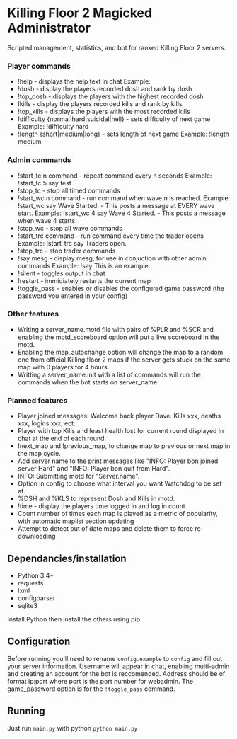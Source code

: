# Killing Floor 2 Magicked Administrator
Scripted management, statistics, and bot for ranked Killing Floor 2 servers.

### Player commands
* !help - displays the help text in chat   Example:
* !dosh - display the players recorded dosh and rank by dosh
* !top\_dosh - displays the players with the highest recorded dosh
* !kills - display the players recorded kills and rank by kills
* !top\_kills - displays the players with the most recorded kills
* !difficulty {normal|hard|suicidal|hell} - sets difficulty of next game    Example: !difficulty hard
* !length {short|medium|long} - sets length of next game                    Example: !length medium

### Admin commands
* !start\_tc n command - repeat command every n seconds
Example: !start\_tc 5 say test
* !stop\_tc - stop all timed commands
* !start\_wc n command - run command when wave n is reached.
Example: !start\_wc say Wave Started. - This posts a message at EVERY wave start.
Example: !start\_wc 4 say Wave 4 Started. - This posts a message when wave 4 starts.
* !stop\_wc - stop all wave commands
* !start\_trc command - run command every time the trader opens
Example: !start\_trc say Traders open.
* !stop\_trc - stop trader commands
* !say mesg - display mesg, for use in conjuction with other admin commands
Example: !say This is an example.
* !silent - toggles output in chat
* !restart - immidiately restarts the current map
* !toggle\_pass - enables or disables the configured game password (the password you entered in your config)

### Other features
* Writing a server_name.motd file with pairs of %PLR and %SCR and enabling the motd_scoreboard option will put a live scoreboard             in the motd.
* Enabling the map_autochange option will change the map to a random one from official Killing floor 2 maps if the server gets stuck on the same map with 0 players for 4 hours.
* Writting a server_name.init with a list of commands will run the commands when the bot starts on server_name

### Planned features
* Player joined messages: Welcome back player Dave. Kills xxx, deaths xxx, logins xxx, ect.
* Player with top Kills and least health lost for current round displayed in chat at the end of each round.
* !next_map and !previous_map, to change map to previous or next map in the map cycle.
* Add server name to the print messages like "INFO: Player bon joined server Hard" and "INFO: Player bon quit from Hard".
* INFO: Submitting motd for "Server.name".
* Option in config to choose what interval you want Watchdog to be set at.
* %DSH and %KLS to represent Dosh and Kills in motd.
* !time - display the players time logged in and log in count
* Count number of times each map is played as a metric of popularity, with automatic maplist section updating
* Attempt to detect out of date maps and delete them to force re-downloading

## Dependancies/installation
* Python 3.4+
* requests
* lxml
* configparser
* sqlite3

Install Python then install the others using pip.

## Configuration
Before running you'll need to rename `config.example` to `config` and fill out your server information. Username will appear in chat, enabling multi-admin and creating an account for the bot is reccomended. Address should be of format ip:port where port is the port number for webadmin. The game_password option is for the `!toggle_pass` command.

## Running
Just run `main.py` with python
```python main.py```
